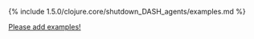 {% include 1.5.0/clojure.core/shutdown_DASH_agents/examples.md %}

[Please add examples!](https://github.com/arrdem/grimoire/edit/master/_includes/1.6.0/clojure.core/shutdown_DASH_agents/examples.md)
